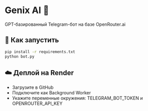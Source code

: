 # Genix AI 🤖

GPT-базированный Telegram-бот на базе OpenRouter.ai

## 🚀 Как запустить
```bash
pip install -r requirements.txt
python bot.py
```

## ☁️ Деплой на Render
- Загрузите в GitHub
- Подключите как Background Worker
- Укажите переменные окружения: TELEGRAM_BOT_TOKEN и OPENROUTER_API_KEY